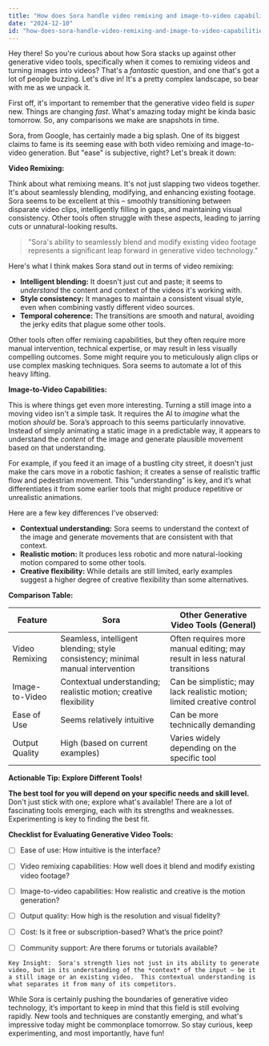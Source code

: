 ```yaml
---
title: "How does Sora handle video remixing and image-to-video capabilities compared to other generative video tools?"
date: "2024-12-10"
id: "how-does-sora-handle-video-remixing-and-image-to-video-capabilities-compared-to-other-generative-video-tools"
---
```


Hey there!  So you're curious about how Sora stacks up against other generative video tools, specifically when it comes to remixing videos and turning images into videos? That's a *fantastic* question, and one that's got a lot of people buzzing.  Let's dive in!  It's a pretty complex landscape, so bear with me as we unpack it.

First off, it's important to remember that the generative video field is _super_ new.  Things are changing *fast*. What's amazing today might be kinda basic tomorrow.  So, any comparisons we make are snapshots in time.

Sora, from Google, has certainly made a big splash.  One of its biggest claims to fame is its seeming ease with both video remixing and image-to-video generation.  But "ease" is subjective, right? Let's break it down:

**Video Remixing:**

Think about what remixing means. It's not just slapping two videos together.  It's about seamlessly blending, modifying, and enhancing existing footage.  Sora seems to be excellent at this – smoothly transitioning between disparate video clips, intelligently filling in gaps, and maintaining visual consistency.  Other tools often struggle with these aspects, leading to jarring cuts or unnatural-looking results.

> "Sora's ability to seamlessly blend and modify existing video footage represents a significant leap forward in generative video technology."

Here's what I think makes Sora stand out in terms of video remixing:

*   **Intelligent blending:**  It doesn't just cut and paste; it seems to *understand* the content and context of the videos it's working with.
*   **Style consistency:** It manages to maintain a consistent visual style, even when combining vastly different video sources.
*   **Temporal coherence:** The transitions are smooth and natural, avoiding the jerky edits that plague some other tools.


Other tools often offer remixing capabilities, but they often require more manual intervention, technical expertise, or may result in less visually compelling outcomes.  Some might require you to meticulously align clips or use complex masking techniques.  Sora seems to automate a lot of this heavy lifting.


**Image-to-Video Capabilities:**

This is where things get even more interesting.  Turning a still image into a moving video isn't a simple task.  It requires the AI to *imagine* what the motion *should* be.  Sora’s approach to this seems particularly innovative.  Instead of simply animating a static image in a predictable way, it appears to understand the *content* of the image and generate plausible movement based on that understanding.

For example, if you feed it an image of a bustling city street, it doesn't just make the cars move in a robotic fashion; it creates a sense of realistic traffic flow and pedestrian movement. This "understanding" is key, and it’s what differentiates it from some earlier tools that might produce repetitive or unrealistic animations.

Here are a few key differences I've observed:

*   **Contextual understanding:** Sora seems to understand the context of the image and generate movements that are consistent with that context.
*   **Realistic motion:**  It produces less robotic and more natural-looking motion compared to some other tools.
*   **Creative flexibility:**  While details are still limited, early examples suggest a higher degree of creative flexibility than some alternatives.


**Comparison Table:**

| Feature          | Sora                               | Other Generative Video Tools (General)                       |
|-----------------|------------------------------------|-------------------------------------------------------------|
| Video Remixing  | Seamless, intelligent blending; style consistency; minimal manual intervention | Often requires more manual editing; may result in less natural transitions |
| Image-to-Video | Contextual understanding; realistic motion; creative flexibility  | Can be simplistic; may lack realistic motion; limited creative control |
| Ease of Use      | Seems relatively intuitive            | Can be more technically demanding                           |
| Output Quality   | High (based on current examples)      | Varies widely depending on the specific tool                   |


**Actionable Tip: Explore Different Tools!**

**The best tool for you will depend on your specific needs and skill level.**  Don't just stick with one; explore what's available!  There are a lot of fascinating tools emerging, each with its strengths and weaknesses. Experimenting is key to finding the best fit.

**Checklist for Evaluating Generative Video Tools:**

- [ ]  Ease of use: How intuitive is the interface?
- [ ]  Video remixing capabilities: How well does it blend and modify existing video footage?
- [ ]  Image-to-video capabilities: How realistic and creative is the motion generation?
- [ ]  Output quality: How high is the resolution and visual fidelity?
- [ ]  Cost:  Is it free or subscription-based?  What’s the price point?
- [ ]  Community support: Are there forums or tutorials available?


```
Key Insight:  Sora's strength lies not just in its ability to generate video, but in its understanding of the *context* of the input – be it a still image or an existing video.  This contextual understanding is what separates it from many of its competitors.
```

While Sora is certainly pushing the boundaries of generative video technology, it’s important to keep in mind that this field is still evolving rapidly.  New tools and techniques are constantly emerging, and what's impressive today might be commonplace tomorrow. So stay curious, keep experimenting, and most importantly, have fun!
